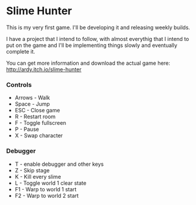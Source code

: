 # Slime Hunter

This is my very first game. I'll be developing it and releasing weekly builds. 

I have a project that I intend to follow, with almost everythig that I intend to put on the game and I'll be implementing things slowly and eventually complete it.

You can get more information and download the actual game here: http://ardy.itch.io/slime-hunter

### Controls
* Arrows - Walk
* Space - Jump
* ESC - Close game
* R - Restart room
* F - Toggle fullscreen
* P - Pause
* X - Swap character

### Debugger
* T - enable debugger and other keys
* Z - Skip stage
* K - Kill every slime
* L - Toggle world 1 clear state
* F1 - Warp to world 1 start
* F2 - Warp to world 2 start